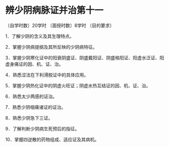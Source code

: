 # 辨少阴病脉证并治第十一

〔自学时数〕20学时
〔面授时数〕8学时
〔目的要求〕

1．了解少阴的含义及其生理特点。

2．掌握少阴病提纲及其所反映的少阴病特征。

3．掌握少阴寒化证中的阳衰阴盛证、阴盛戴阳证、阴盛格阳证、阳虚水泛证、阳虚身痛证的因、机、证、治。

4．熟悉涩法在下利滑脱证中的具体应用。

5．掌握少阴热化证中的阴虚火旺证；阴虚水热互结证的因、机、证、治。

6．熟悉太少两感的证治。

7．熟悉少阴咽痛诸证的证治。

8．熟悉少阴急下三证。

9．了解判断少阴病生死预后的指征。

10．掌握四逆散的药物组成、适应证及其病机。

